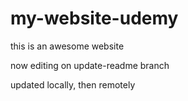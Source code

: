 # my-website-udemy

this is an awesome website

now editing on update-readme branch

updated locally, then remotely
